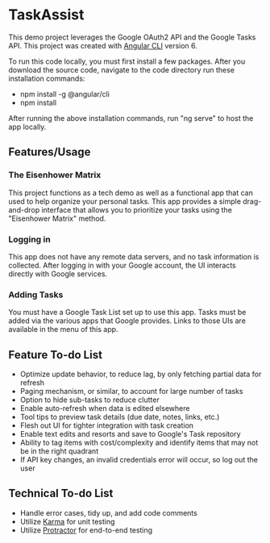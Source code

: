 # TaskAssist

This demo project leverages the Google OAuth2 API and the Google Tasks API.  This project was created with [Angular CLI](https://github.com/angular/angular-cli) version 6.

To run this code locally, you must first install a few packages.  After you download the source code, navigate to the code directory run these installation commands:
* npm install -g @angular/cli
* npm install

After running the above installation commands, run "ng serve" to host the app locally.

## Features/Usage

### The Eisenhower Matrix

This project functions as a tech demo as well as a functional app that can used to help organize your personal tasks.  This app provides a simple drag-and-drop interface that allows you to prioritize your tasks using the "Eisenhower Matrix" method.

### Logging in

This app does not have any remote data servers, and no task information is collected.  After logging in with your Google account, the UI interacts directly with Google services.

### Adding Tasks

You must have a Google Task List set up to use this app.  Tasks must be added via the various apps that Google provides.  Links to those UIs are available in the menu of this app.

## Feature To-do List

* Optimize update behavior, to reduce lag, by only fetching partial data for refresh
* Paging mechanism, or similar, to account for large number of tasks
* Option to hide sub-tasks to reduce clutter
* Enable auto-refresh when data is edited elsewhere
* Tool tips to preview task details (due date, notes, links, etc.)
* Flesh out UI for tighter integration with task creation
* Enable text edits and resorts and save to Google's Task repository
* Ability to tag items with cost/complexity and identify items that may not be in the right quadrant
* If API key changes, an invalid credentials error will occur, so log out the user

## Technical To-do List

* Handle error cases, tidy up, and add code comments
* Utilize [Karma](https://karma-runner.github.io) for unit testing
* Utilize [Protractor](http://www.protractortest.org/) for  end-to-end testing